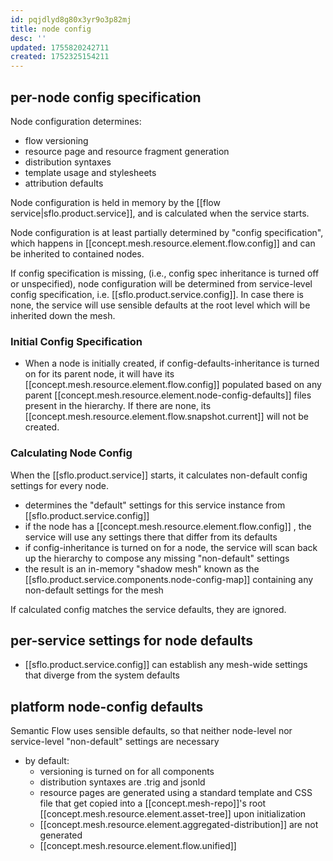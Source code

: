 ```yaml
---
id: pqjdlyd8g80x3yr9o3p82mj
title: node config
desc: ''
updated: 1755820242711
created: 1752325154211
---
```


## per-node config specification

Node configuration determines:

- flow versioning
- resource page and resource fragment generation
- distribution syntaxes
- template usage and stylesheets
- attribution defaults

Node configuration is held in memory by the [[flow service|sflo.product.service]], and is calculated when the service starts.

Node configuration is at least partially determined by "config specification", which happens in [[concept.mesh.resource.element.flow.config]] and can be inherited to contained nodes.

If config specification is missing, (i.e., config spec inheritance is turned off or unspecified), node configuration will be determined from service-level config specification, i.e. [[sflo.product.service.config]]. In case there is none, the service will use sensible defaults at the root level which will be inherited down the mesh.

### Initial Config Specification

- When a node is initially created, if config-defaults-inheritance is turned on for its parent node, it will have its [[concept.mesh.resource.element.flow.config]] populated based on any parent [[concept.mesh.resource.element.node-config-defaults]] files present in the hierarchy. If there are none, its [[concept.mesh.resource.element.flow.snapshot.current]] will not be created.

### Calculating Node Config

When the [[sflo.product.service]] starts, it calculates non-default config settings for every node.

- determines the "default" settings for this service instance from [[sflo.product.service.config]]
- if the node has a [[concept.mesh.resource.element.flow.config]] , the service will use any settings there that differ from its defaults
- if config-inheritance is turned on for a node, the service will scan back up the hierarchy to compose any missing "non-default" settings
-  the result is an in-memory "shadow mesh" known as the [[sflo.product.service.components.node-config-map]] containing any non-default settings for the mesh

If calculated config matches the service defaults, they are ignored.

## per-service settings for node defaults

- [[sflo.product.service.config]] can establish any mesh-wide settings that diverge from the system defaults

## platform node-config defaults

Semantic Flow uses sensible defaults, so that neither node-level nor service-level "non-default" settings are necessary

- by default:
  - versioning is turned on for all components
  - distribution syntaxes are .trig and jsonld
  - resource pages are generated using a standard template and CSS file that get copied into a [[concept.mesh-repo]]'s root [[concept.mesh.resource.element.asset-tree]] upon initialization
  - [[concept.mesh.resource.element.aggregated-distribution]] are not generated
  - [[concept.mesh.resource.element.flow.unified]]
